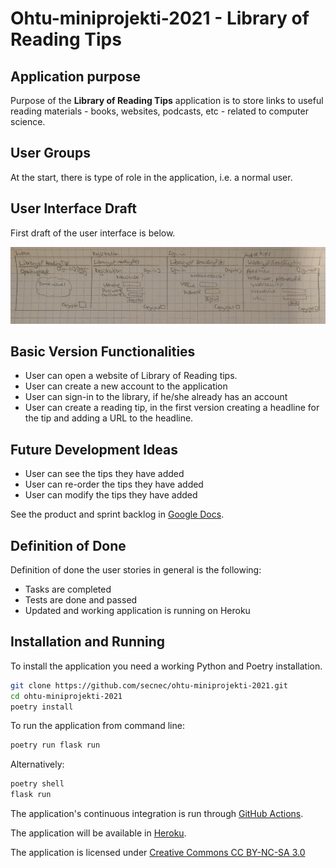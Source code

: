 # Ohtu-miniprojekti-2021 - Library of Reading Tips

## Application purpose

Purpose of the **Library of Reading Tips** application is to store links to useful reading materials - books, websites, podcasts, etc -  related to computer science.

## User Groups

At the start, there is type of role in the application, i.e. a normal user. 

## User Interface Draft

First draft of the user interface is below.

![Design document picture](./documentation/design_doc_pic.jpg) 

## Basic Version Functionalities

* User can open a website of Library of Reading tips.
* User can create a new account to the application
* User can sign-in to the library, if he/she already has an account
* User can create a reading tip, in the first version creating a headline for the tip and adding a URL to the headline.

## Future Development Ideas

* User can see the tips they have added
* User can re-order the tips they have added
* User can modify the tips they have added

See the product and sprint backlog in [Google Docs](https://docs.google.com/spreadsheets/d/1plecnq6NQp5lWElzSjdFOGPEqjY1rucBk0Hdp8Kfcho/edit?usp=sharing).

## Definition of Done

Definition of done the user stories in general is the following:
* Tasks are completed
* Tests are done and passed
* Updated and working application is running on Heroku

## Installation and Running 

To install the application you need a working Python and Poetry installation.

```bash
git clone https://github.com/secnec/ohtu-miniprojekti-2021.git
cd ohtu-miniprojekti-2021
poetry install
```

To run the application from command line:

```bash
poetry run flask run
```

Alternatively:

```bash
poetry shell
flask run
```

The application's continuous integration is run through [GitHub Actions](https://github.com/secnec/ohtu-miniprojekti-2021/actions).

The application will be available in [Heroku](https://library-of-reading-tips.herokuapp.com/).

The application is licensed under [Creative Commons CC BY-NC-SA 3.0](https://creativecommons.org/licenses/by-nc-sa/3.0/)
